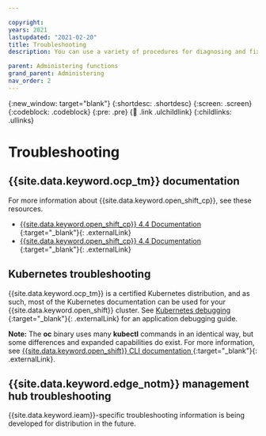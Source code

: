 ```yaml
---

copyright:
years: 2021
lastupdated: "2021-02-20"
title: Troubleshooting
description: You can use a variety of procedures for diagnosing and fixing problems that you might encounter when using Open Horizon.

parent: Administering functions
grand_parent: Administering
nav_order: 2
---
```


{:new_window: target="blank"}
{:shortdesc: .shortdesc}
{:screen: .screen}
{:codeblock: .codeblock}
{:pre: .pre}
{:child: .link .ulchildlink}
{:childlinks: .ullinks}

# Troubleshooting

## {{site.data.keyword.ocp_tm}} documentation

For more information about {{site.data.keyword.open_shift_cp}}, see these resources.

- [{{site.data.keyword.open_shift_cp}} 4.4 Documentation ](https://www.ibm.com/links?url=https%3A%2F%2Fdocs.openshift.com%2Fcontainer-platform%2F4.4%2Fwelcome%2Findex.html){:target="_blank"}{: .externalLink}
- [{{site.data.keyword.open_shift_cp}} 4.4 Documentation ](https://www.ibm.com/links?url=https%3A%2F%2Fdocs.openshift.com%2Fcontainer-platform%2F4.4%2Fwelcome%2Findex.html){:target="_blank"}{: .externalLink}

## Kubernetes troubleshooting

{{site.data.keyword.ocp_tm}} is a certified Kubernetes distribution, and as such, most of the Kubernetes documentation can be used for your {{site.data.keyword.open_shift}} cluster. See [Kubernetes debugging ](https://kubernetes.io/docs/tasks/debug/debug-application/debug-pods/){:target="_blank"}{: .externalLink} for an application debugging guide.

**Note:** The **oc** binary uses many **kubectl** commands in an identical way, but some differences and expanded capabilities do exist. For more information, see [{{site.data.keyword.open_shift}} CLI documentation ](https://docs.openshift.com/container-platform/4.5/cli_reference/openshift_cli/usage-oc-kubectl.html){:target="_blank"}{: .externalLink}. 

## {{site.data.keyword.edge_notm}} management hub troubleshooting

{{site.data.keyword.ieam}}-specific troubleshooting information is being developed for distribution in the future.
